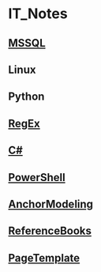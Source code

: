 # IT_Notes
## [MSSQL](./MSSQL/MSSQL.md)  
## Linux  
## Python  
## [RegEx](./RegEx/RegEx.md)  
## [C#](./CSharp/CSharp.md)  
## [PowerShell](./PowerShell/PowerShell.md)  
## [AnchorModeling](./AnchorModeling/AnchorModeling.md)  
## [ReferenceBooks](./ReferenceBooks.md)  
## [PageTemplate](./PageTemplate.md) 
